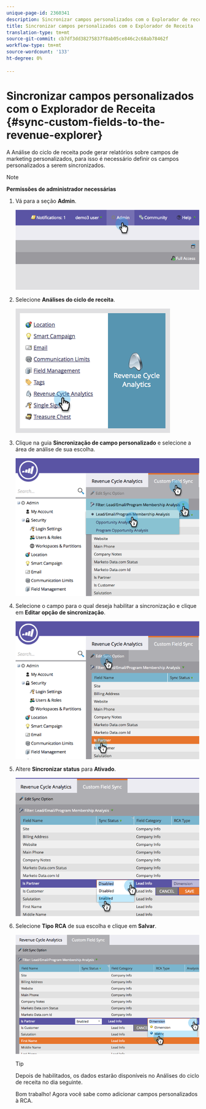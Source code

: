 ```yaml
---
unique-page-id: 2360341
description: Sincronizar campos personalizados com o Explorador de receitas - Documentos do marketing - Documentação do produto
title: Sincronizar campos personalizados com o Explorador de Receita
translation-type: tm+mt
source-git-commit: cb7df3dd38275837f8ab05ce846c2c68ab78462f
workflow-type: tm+mt
source-wordcount: '133'
ht-degree: 0%

---
```



# Sincronizar campos personalizados com o Explorador de Receita {#sync-custom-fields-to-the-revenue-explorer}

A Análise do ciclo de receita pode gerar relatórios sobre campos de marketing personalizados, para isso é necessário definir os campos personalizados a serem sincronizados.

>[!NOTE]
>
>**Permissões de administrador necessárias**

1. Vá para a seção **Admin**.

   ![](assets/image2014-9-19-9-3a51-3a11.png)

1. Selecione **Análises do ciclo de receita**.

   ![](assets/image2014-9-19-9-3a51-3a19.png)

1. Clique na guia **Sincronização de campo personalizado** e selecione a área de análise de sua escolha.

   ![](assets/image2014-9-19-9-3a51-3a26.png)

1. Selecione o campo para o qual deseja habilitar a sincronização e clique em **Editar opção de sincronização**.

   ![](assets/image2014-9-19-9-3a51-3a36.png)

1. Altere **Sincronizar status** para **Ativado**.

   ![](assets/image2014-9-19-9-3a51-3a45.png)

1. Selecione **Tipo RCA** de sua escolha e clique em **Salvar**.

   ![](assets/image2014-9-19-9-3a51-3a52.png)

   >[!TIP]
   >
   >Depois de habilitados, os dados estarão disponíveis no Análises do ciclo de receita no dia seguinte.

   Bom trabalho! Agora você sabe como adicionar campos personalizados à RCA.
